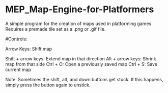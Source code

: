 # MEP_Map-Engine-for-Platformers
A simple program for the creation of maps used in platforming games. Requires a premade tile set as a .png or .gif file.

#Controls:
<p>Arrow Keys: Shift map
<p>Shift + arrow keys: Extend map in that direction
Alt + arrow keys: Shrink map from that side
Ctrl + O: Open a previously saved map
Ctrl + S: Save current map

Note:
Sometimes the shift, alt, and down buttons get stuck. If this happens, simply press the button again to unstick.
